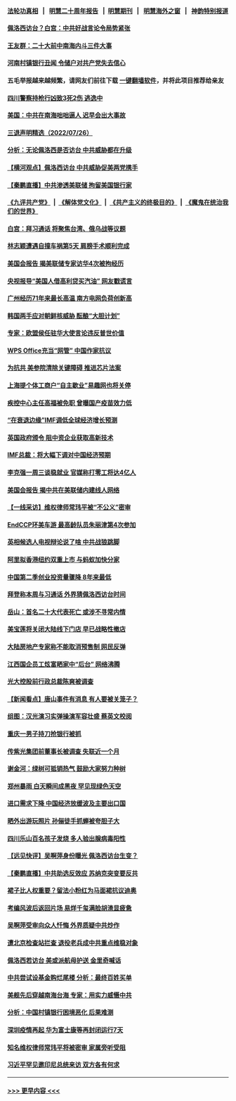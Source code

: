 #### [法轮功真相](https://github.com/gfw-breaker/truth/blob/master/README.md?t=0) &nbsp;&nbsp;|&nbsp;&nbsp; [明慧二十周年报告](https://github.com/gfw-breaker/mh-reports/blob/master/README.md?t=0) &nbsp;&nbsp;|&nbsp;&nbsp;[明慧期刊](https://github.com/gfw-breaker/mh-qikan) &nbsp;&nbsp;|&nbsp;&nbsp; [明慧海外之窗](https://github.com/gfw-breaker/mh-news/blob/master/README.md?t=0) &nbsp;&nbsp;|&nbsp;&nbsp; [神韵特别报道](https://github.com/gfw-breaker/mh-news/blob/master/shenyun.md?t=0)
#### [佩洛西访台？白宫：中共好战言论令局势紧张](../pages/nsc413/n13789687.md?t=07271401) 
#### [王友群：二十大前中南海内斗三件大事](../pages/nsc413/n13789729.md?t=07271401) 
#### [河南村镇银行丑闻 令储户对共产党失去信心](../pages/nsc413/n13789619.md?t=07271401) 
#### 五毛举报越来越频繁，请网友们前往下载 [一键翻墙软件](https://github.com/gfw-breaker/ssr-accounts)，并将此项目推荐给亲友
#### [四川警察持枪行凶致3死2伤 逃逸中](../pages/nsc413/n13789724.md?t=07271401) 
#### [美国：中共在南海咄咄逼人 迟早会出大事故](../pages/nsc413/n13789655.md?t=07271401) 
#### [三退声明精选（2022/07/26）](../pages/nsc413/n13789688.md?t=07271401) 
#### [分析：无论佩洛西是否访台 中共威胁都在升级](../pages/nsc413/n13789534.md?t=07271401) 
#### [【横河观点】佩洛西访台 中共威胁促美两党携手](../pages/nsc413/n13789610.md?t=07271401) 
#### [【秦鹏直播】中共渗透美联储 拘留美国银行家](../pages/nsc413/n13789607.md?t=07271401) 
#### [《九评共产党》](https://github.com/begood0513/9ping.md/blob/master/README.md) &nbsp;|&nbsp; [《解体党文化》](../../../../jtdwh.md/blob/master/README.md)  &nbsp;|&nbsp; [《共产主义的终极目的》](../../../../gczydzjmd.md/blob/master/README.md) &nbsp;|&nbsp; [《魔鬼在统治我们的世界》](../../../../mgztzwmdsj.md/blob/master/README.md) 
#### [白宫：拜习通话 将聚焦台湾、俄乌战等议题](../pages/nsc413/n13789569.md?t=07271401) 
#### [林志颖遭遇自撞车祸第5天 肩膀手术顺利完成](../pages/nsc413/n13789552.md?t=07271401) 
#### [美国会报告 揭美联储专家访华4次被拘经历](../pages/nsc413/n13789570.md?t=07271401) 
#### [央视报导“美国人借高利贷买汽油” 网友戳谎言](../pages/nsc413/n13789551.md?t=07271401) 
#### [广州经历71年来最长高温 南方电网负荷创新高](../pages/nsc413/n13789377.md?t=07271401) 
#### [韩国两手应对朝鲜核威胁 酝酿“大胆计划”](../pages/nsc413/n13789562.md?t=07271401) 
#### [专家：欧盟侯任驻华大使言论违反普世价值](../pages/nsc413/n13789381.md?t=07271401) 
#### [WPS Office充当“网管” 中国作家抗议](../pages/nsc413/n13789558.md?t=07271401) 
#### [为抗共 美参院清除关键障碍 推进芯片法案](../pages/nsc413/n13789542.md?t=07271401) 
#### [上海提个体工商户“自主歇业”易趣网也将关停](../pages/nsc413/n13789378.md?t=07271401) 
#### [疾控中心主任高福被免职 曾曝国产疫苗效力低](../pages/nsc413/n13789506.md?t=07271401) 
#### [“在衰退边缘”IMF调低全球经济增长预测](../pages/nsc413/n13789527.md?t=07271401) 
#### [英国政府颁令 阻中资企业获取高新技术](../pages/nsc413/n13789529.md?t=07271401) 
#### [IMF总裁：将大幅下调对中国经济预期](../pages/nsc413/n13788933.md?t=07271401) 
#### [李克强一周三谈稳就业 官媒称打零工将达4亿人](../pages/nsc413/n13788931.md?t=07271401) 
#### [美国会报告 揭中共在美联储内建线人网络](../pages/nsc413/n13789469.md?t=07271401) 
#### [【一线采访】维权律师常玮平被“不公义”密审](../pages/nsc413/n13789348.md?t=07271401) 
#### [EndCCP环美车游 最高龄队员朱丽津第4次参加](../pages/nsc413/n13788088.md?t=07271401) 
#### [英相候选人电视辩论说了啥 中共战狼跳脚](../pages/nsc413/n13789383.md?t=07271401) 
#### [阿里拟香港纽约双重上市 与蚂蚁加快分家](../pages/nsc413/n13789359.md?t=07271401) 
#### [中国第二季创业投资量骤降 8年来最低](../pages/nsc413/n13789312.md?t=07271401) 
#### [拜登称本周与习通话 外界猜佩洛西访台时间](../pages/nsc413/n13789326.md?t=07271401) 
#### [岳山：首名二十大代表死亡 或涉不寻常内情](../pages/nsc413/n13789290.md?t=07271401) 
#### [美宝莲将关闭大陆线下门店 早已战略性撤店](../pages/nsc413/n13789346.md?t=07271401) 
#### [大陆房地产专家称不能取消预售制 网民反弹](../pages/nsc413/n13789232.md?t=07271401) 
#### [江西国企员工炫富晒家中“后台” 网络沸腾](../pages/nsc413/n13789277.md?t=07271401) 
#### [光大控股前行政总裁陈爽被调查](../pages/nsc413/n13789287.md?t=07271401) 
#### [【新闻看点】唐山事件有消息 有人要被关笼子？](../pages/nsc413/n13788937.md?t=07271401) 
#### [组图：汉光演习实弹操演军容壮盛 蔡英文校阅](../pages/nsc413/n13789151.md?t=07271401) 
#### [重庆一男子持刀抢银行被抓](../pages/nsc413/n13789194.md?t=07271401) 
#### [传紫光集团前董事长被调查 失联近一个月](../pages/nsc413/n13789182.md?t=07271401) 
#### [谢金河：绿树可抵销热气 鼓励大家努力种树](../pages/nsc413/n13789080.md?t=07271401) 
#### [郑州暴雨 白天瞬间成黑夜 罕见现绿色天空](../pages/nsc413/n13789119.md?t=07271401) 
#### [进口需求下降 中国经济放缓波及主要出口国](../pages/nsc413/n13789134.md?t=07271401) 
#### [晒外出游玩照片 孙俪徒手抓蝉被夸胆子大](../pages/nsc413/n13788965.md?t=07271401) 
#### [四川乐山百名孩子发烧 多人验出腺病毒阳性](../pages/nsc413/n13789043.md?t=07271401) 
#### [【远见快评】吴啊萍身份曝光 佩洛西访台生变？](../pages/nsc413/n13788954.md?t=07271401) 
#### [【秦鹏直播】中共助选反效应 苏纳克突变要反共](../pages/nsc413/n13788943.md?t=07271401) 
#### [裙子比人权重要？留法小粉红为马面裙抗议迪奥](../pages/nsc413/n13788697.md?t=07271401) 
#### [考编风波后返回片场 易烊千玺满脸胡渣显疲惫](../pages/nsc413/n13788895.md?t=07271401) 
#### [吴啊萍受审向众人忏悔 外界质疑中共炒作](../pages/nsc413/n13788870.md?t=07271401) 
#### [遭北京检查站拦查 退役老兵成中共重点维稳对象](../pages/nsc413/n13788855.md?t=07271401) 
#### [佩洛西若访台 美或派航母护送 金里奇喊话](../pages/nsc413/n13788861.md?t=07271401) 
#### [中共尝试设基金购烂尾楼 分析：最终百姓买单](../pages/nsc413/n13788699.md?t=07271401) 
#### [美舰先后穿越南海台海 专家：用实力威慑中共](../pages/nsc413/n13788800.md?t=07271401) 
#### [分析：中国村镇银行困境恶化 后果难测](../pages/nsc413/n13788846.md?t=07271401) 
#### [深圳疫情再起 华为富士康等再封闭运行7天](../pages/nsc413/n13788829.md?t=07271401) 
#### [知名维权律师常玮平将被密审 家属旁听受阻](../pages/nsc413/n13788728.md?t=07271401) 
#### [习近平罕见邀印尼总统来访 双方各有何求](../pages/nsc413/n13788818.md?t=07271401) 

----
#### [ >>> 更早内容 <<< ](../indexes/nsc413-earlier.md)
